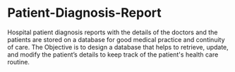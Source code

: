 # Patient-Diagnosis-Report
Hospital patient diagnosis reports with the details of the doctors and the patients are stored on a database for good medical practice and continuity of care. The Objective is to design a database that helps to retrieve, update, and modify the patient’s details to keep track of the patient's health care routine.
